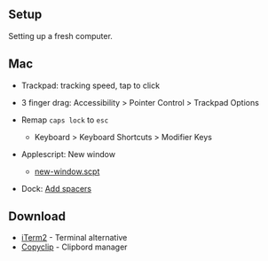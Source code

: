 ## Setup
Setting up a fresh computer.

## Mac
- Trackpad: tracking speed, tap to click
- 3 finger drag: Accessibility > Pointer Control > Trackpad Options

- Remap `caps lock` to `esc`
    - Keyboard > Keyboard Shortcuts > Modifier Keys
- Applescript: New window
    - [new-window.scpt](https://github.com/rileynwong/dotfiles-old/blob/master/chrome-new-window.scpt)
 
- Dock: [Add spacers](https://www.macrumors.com/how-to/group-app-icons-macos-dock/)

## Download
- [iTerm2](https://iterm2.com) - Terminal alternative 
- [Copyclip](https://apps.apple.com/us/app/copyclip-clipboard-history/id595191960?mt=12) - Clipbord manager

